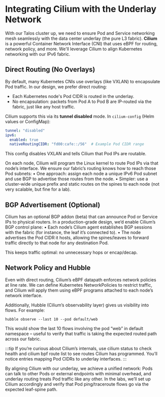# Integrating Cilium with the Underlay Network

With our Talos cluster up, we need to ensure Pod and Service networking mesh seamlessly with the data center underlay (the pure L3 fabric). **Cilium** is a powerful Container Network Interface (CNI) that uses eBPF for routing, network policy, and more. We'll leverage Cilium to align Kubernetes networking with our IPv6 fabric.

## Direct Routing (No Overlays)

By default, many Kubernetes CNIs use overlays (like VXLAN) to encapsulate Pod traffic. In our design, we prefer direct routing:
- Each Kubernetes node's Pod CIDR is routed in the underlay.
- No encapsulation: packets from Pod A to Pod B are IP-routed via the fabric, just like any host traffic.

Cilium supports this via its **tunnel disabled** mode. In `cilium-config` (Helm values or ConfigMap):
```yaml
tunnel: "disabled"
ipv6:
  enabled: true
  nativeRoutingCIDR: "fd00:cafe::/56"  # Example Pod CIDR range
```

This config disables VXLAN and tells Cilium that Pod IPs are routable.

On each node, Cilium will program the Linux kernel to route Pod IPs via that node’s interface. We ensure our fabric’s routing knows how to reach those Pod subnets:
	•	One approach: assign each node a unique IPv6 Pod subnet and use BGP to advertise those routes from the node.
	•	Simpler: use a cluster-wide unique prefix and static routes on the spines to each node (not very scalable, but fine for a lab).

## BGP Advertisement (Optional)

Cilium has an optional BGP addon (beta) that can announce Pod or Service IPs to physical routers. In a production-grade design, we’d enable Cilium’s BGP control plane:
	•	Each node’s Cilium agent establishes BGP sessions with the fabric (for instance, the leaf it’s connected to).
	•	The node advertises the Pod CIDR it hosts, allowing the spines/leaves to forward traffic directly to that node for any destination Pod.

This keeps traffic optimal: no unnecessary hops or encap/decap.

## Network Policy and Hubble

Even with direct routing, Cilium’s eBPF datapath enforces network policies at line rate. We can define Kubernetes NetworkPolicies to restrict traffic, and Cilium will apply them using eBPF programs attached to each node’s network interface.

Additionally, Hubble (Cilium’s observability layer) gives us visibility into flows. For example:

```shell
hubble observe --last 10 --pod default/web
```

This would show the last 10 flows involving the pod “web” in default namespace – useful to verify that traffic is taking the expected routed path across our fabric.

:::tip
If you’re curious about Cilium’s internals, use cilium status to check health and cilium bpf route list to see routes Cilium has programmed. You’ll notice entries mapping Pod CIDRs to underlay interfaces.
:::

By aligning Cilium with our underlay, we achieve a unified network: Pods can talk to other Pods or external endpoints with minimal overhead, and underlay routing treats Pod traffic like any other. In the labs, we’ll set up Cilium accordingly and verify that Pod ping/traceroute flows go via the expected leaf-spine path.